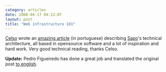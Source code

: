 ```yaml
---
category: articles
date: 2008-04-17 04:12:07
layout: post
title: "Web infrastructure 101"
---
```


<p><a href="">Celso</a> wrote an <a href="http://celso.arrifana.org/archives/444-Booting-up-sapo.cv.html">amazing article</a> (in portuguese) describing <a href="http://sapo.pt/">Sapo</a>'s technical architecture, all based in opensource software and a lot of inspiration and hard work. Very good technical reading, thanks Celso.</p><p><b>Update:</b> Pedro Figueiredo has done a great job and translated the original post <a href="http://pfig.livejournal.com/208601.html">to english</a>.</p>
